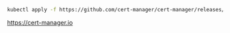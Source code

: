 ```sh
kubectl apply -f https://github.com/cert-manager/cert-manager/releases/download/v1.11.0/cert-manager.yaml
```

https://cert-manager.io